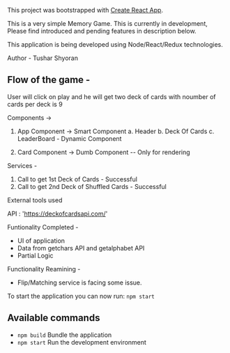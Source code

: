 This project was bootstrapped with [Create React App](https://github.com/facebook/create-react-app).

This is a very simple Memory Game. This is currently in development, Please find introduced and pending features in description below.

This application is being developed using Node/React/Redux technologies.

Author - Tushar Shyoran

## Flow of the game -

User will click on play and he will get two deck of cards with noumber of cards per deck is 9

Components ->

1. App Component -> Smart Component
   a. Header
   b. Deck Of Cards
   c. LeaderBoard - Dynamic Component

2. Card Component -> Dumb Component
   -- Only for rendering

Services -

1. Call to get 1st Deck of Cards - Successful
2. Call to get 2nd Deck of Shuffled Cards - Successful

External tools used

API : 'https://deckofcardsapi.com/'

Funtionality Completed -

- UI of application
- Data from getchars API and getalphabet API
- Partial Logic

Functionality Reamining -

- Flip/Matching service is facing some issue.

To start the application you can now run: `npm start`

## Available commands

- `npm build` Bundle the application
- `npm start` Run the development environment
